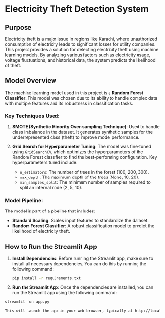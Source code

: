 # Electricity Theft Detection System

## Purpose

Electricity theft is a major issue in regions like Karachi, where unauthorized consumption of electricity leads to significant losses for utility companies. This project provides a solution for detecting electricity theft using machine learning models. By analyzing various factors such as electricity usage, voltage fluctuations, and historical data, the system predicts the likelihood of theft.

## Model Overview

The machine learning model used in this project is a **Random Forest Classifier**. This model was chosen due to its ability to handle complex data with multiple features and its robustness in classification tasks.

### Key Techniques Used:
1. **SMOTE (Synthetic Minority Over-sampling Technique)**: Used to handle class imbalance in the dataset. It generates synthetic samples for the underrepresented class (theft) to improve model performance.
   
2. **Grid Search for Hyperparameter Tuning**: The model was fine-tuned using `GridSearchCV`, which optimizes the hyperparameters of the Random Forest classifier to find the best-performing configuration. Key hyperparameters tuned include:
   - `n_estimators`: The number of trees in the forest (100, 200, 300).
   - `max_depth`: The maximum depth of the trees (None, 10, 20).
   - `min_samples_split`: The minimum number of samples required to split an internal node (2, 5, 10).

### Model Pipeline:
The model is part of a pipeline that includes:
- **Standard Scaling**: Scales input features to standardize the dataset.
- **Random Forest Classifier**: A robust classification model to predict the likelihood of electricity theft.

## How to Run the Streamlit App

1. **Install Dependencies**:
   Before running the Streamlit app, make sure to install all necessary dependencies. You can do this by running the following command:
   ```bash
   pip install -r requirements.txt

2. **Run the Streamlit App**:
Once the dependencies are installed, you can run the Streamlit app using the following command:
```bash
streamlit run app.py

This will launch the app in your web browser, typically at http://localhost:8501.
